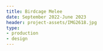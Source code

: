 ```yaml
---
title: Birdcage Melee
date: September 2022-June 2023
header: project-assets/IMG2618.jpg
type: 
- production
- design
---
```

